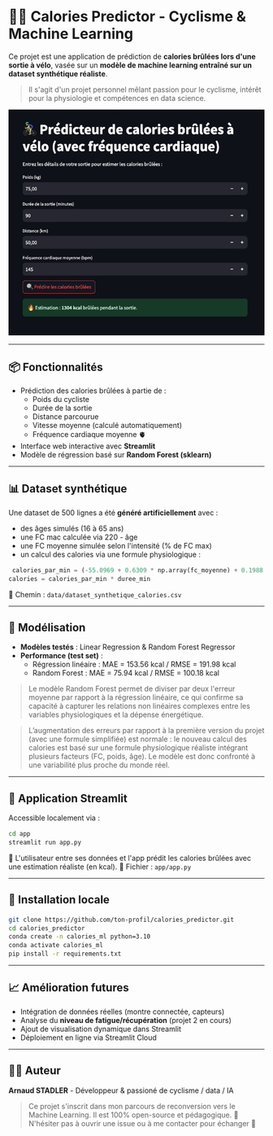 # 🚴‍♂️ Calories Predictor - Cyclisme & Machine Learning
Ce projet est une application de prédiction de **calories brûlées lors d'une sortie à vélo**, vasée sur un **modèle de machine learning entraîné sur un dataset synthétique réaliste**.
> Il s'agit d'un projet personnel mêlant passion pour le cyclisme, intérêt pour la physiologie et compétences en data science.

![App calories predictor](images/Capture%20d’écran%202025-03-29%20à%2019.23.52.png)

---

## 📦 Fonctionnalités
- Prédiction des calories brûlées à partie de :
  - Poids du cycliste
  - Durée de la sortie
  - Distance parcourue
  - Vitesse moyenne (calculé automatiquement)
  - Fréquence cardiaque moyenne 🫀
- Interface web interactive avec **Streamlit**
- Modèle de régression basé sur **Random Forest (sklearn)**

---

## 📊 Dataset synthétique
Une dataset de 500 lignes a été **généré artificiellement** avec :
- des âges simulés (16 à 65 ans)
- une FC mac calculée via 220 - âge
- une FC moyenne simulée selon l'intensité (% de FC max)
- un calcul des calories via une formule physiologique :
```python
 calories_par_min = (-55.0969 + 0.6309 * np.array(fc_moyenne) + 0.1988 * poids + 0.2017 * ages) / 4.184
calories = calories_par_min * duree_min
```
📁 Chemin : `data/dataset_synthetique_calories.csv`

---

## 🧠 Modélisation

- **Modèles testés** : Linear Regression & Random Forest Regressor
- **Performance (test set)** :
  - Régression linéaire : MAE = 153.56 kcal / RMSE = 191.98 kcal
  - Random Forest : MAE = 75.94 kcal / RMSE = 100.18 kcal

> Le modèle Random Forest permet de diviser par deux l'erreur moyenne par rapport à la régression linéaire, ce qui confirme sa capacité à capturer les relations non linéaires complexes entre les variables physiologiques et la dépense énergétique.

> L’augmentation des erreurs par rapport à la première version du projet (avec une formule simplifiée) est normale : le nouveau calcul des calories est basé sur une formule physiologique réaliste intégrant plusieurs facteurs (FC, poids, âge). Le modèle est donc confronté à une variabilité plus proche du monde réel.

---

## 🚀 Application Streamlit
Accessible localement via :
```bash
cd app
streamlit run app.py
```
📄 L'utilisateur entre ses données et l'app prédit les calories brûlées avec une estimation réaliste (en kcal).
📁 Fichier : `app/app.py`

---

## 🔧 Installation locale
```bash
git clone https://github.com/ton-profil/calories_predictor.git
cd calories_predictor
conda create -n calories_ml python=3.10
conda activate calories_ml
pip install -r requirements.txt
```

---

## 📈 Amélioration futures
- Intégration de données réelles (montre connectée, capteurs)
- Analyse du **niveau de fatigue/récupération** (projet 2 en cours)
- Ajout de visualisation dynamique dans Streamlit
- Déploiement en ligne via Streamlit Cloud

---

## 👨‍💻 Auteur
**Arnaud STADLER** - Développeur & passioné de cyclisme / data / IA
> Ce projet s'inscrit dans mon parcours de reconversion vers le Machine Learning. Il est 100% open-source et pédagogique.
💬 N'hésiter pas à ouvrir une issue ou à me contacter pour échanger 🚀